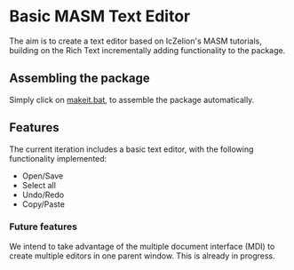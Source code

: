 # Basic MASM Text Editor
The aim is to create a text editor based on IcZelion's MASM tutorials, building on the Rich Text incrementally adding functionality to the package.

## Assembling the package
Simply click on [makeit.bat](makeit.bat), to assemble the package automatically.

## Features
The current iteration includes a basic text editor, with the following functionality implemented:
* Open/Save
* Select all
* Undo/Redo
* Copy/Paste

### Future features
We intend to take advantage of the multiple document interface (MDI) to create multiple editors in one parent window. This is already in progress.